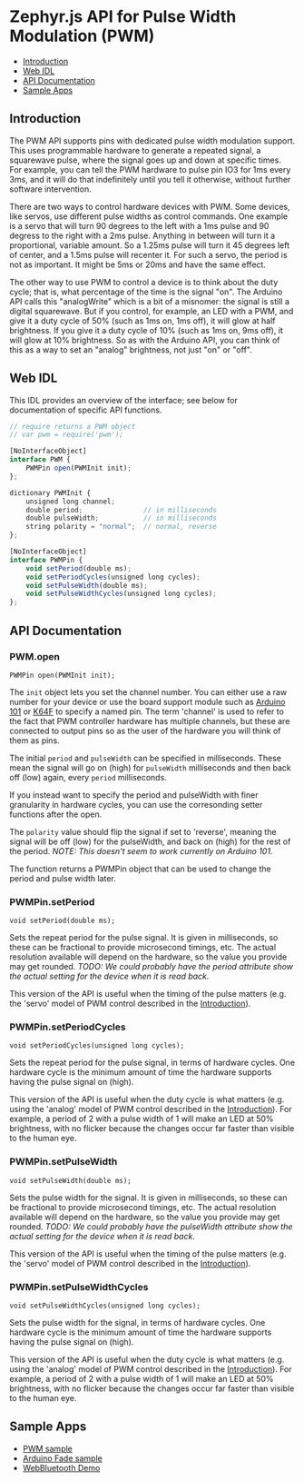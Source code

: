 Zephyr.js API for Pulse Width Modulation (PWM)
==============================================

* [Introduction](#introduction)
* [Web IDL](#web-idl)
* [API Documentation](#api-documentation)
* [Sample Apps](#sample-apps)

Introduction
------------
The PWM API supports pins with dedicated pulse width modulation support. This
uses programmable hardware to generate a repeated signal, a squarewave pulse,
where the signal goes up and down at specific times. For example, you can tell
the PWM hardware to pulse pin IO3 for 1ms every 3ms, and it will do that
indefinitely until you tell it otherwise, without further software intervention.

There are two ways to control hardware devices with PWM. Some devices, like
servos, use different pulse widths as control commands. One example is a servo
that will turn 90 degrees to the left with a 1ms pulse and 90 degress to the
right with a 2ms pulse. Anything in between will turn it a proportional,
variable amount. So a 1.25ms pulse will turn it 45 degrees left of center, and a
1.5ms pulse will recenter it. For such a servo, the period is not as important.
It might be 5ms or 20ms and have the same effect.

The other way to use PWM to control a device is to think about the duty cycle;
that is, what percentage of the time is the signal "on". The Arduino API calls
this "analogWrite" which is a bit of a misnomer: the signal is still a digital
squarewave. But if you control, for example, an LED with a PWM, and give it a
duty cycle of 50% (such as 1ms on, 1ms off), it will glow at half brightness.
If you give it a duty cycle of 10% (such as 1ms on, 9ms off), it will glow at
10% brightness. So as with the Arduino API, you can think of this as a way to
set an "analog" brightness, not just "on" or "off".

Web IDL
-------
This IDL provides an overview of the interface; see below for documentation of
specific API functions.

```javascript
// require returns a PWM object
// var pwm = require('pwm');

[NoInterfaceObject]
interface PWM {
    PWMPin open(PWMInit init);
};

dictionary PWMInit {
    unsigned long channel;
    double period;               // in milliseconds
    double pulseWidth;           // in milliseconds
    string polarity = "normal";  // normal, reverse
};

[NoInterfaceObject]
interface PWMPin {
    void setPeriod(double ms);
    void setPeriodCycles(unsigned long cycles);
    void setPulseWidth(double ms);
    void setPulseWidthCycles(unsigned long cycles);
};
```

API Documentation
-----------------
### PWM.open

`PWMPin open(PWMInit init);`

The `init` object lets you set the channel number. You can either use a raw
number for your device or use the board support module such as
[Arduino 101](./a101_pins.md) or [K64F](./k64f_pins.md) to specify a named pin.
The term 'channel' is used to refer to the fact that PWM controller hardware has
multiple channels, but these are connected to output pins so as the user of the
hardware you will think of them as pins.

The initial `period` and `pulseWidth` can be specified in milliseconds. These
mean the signal will go on (high) for `pulseWidth` milliseconds and then back
off (low) again, every `period` milliseconds.

If you instead want to specify the period and pulseWidth with finer granularity
in hardware cycles, you can use the corresonding setter functions after the
open.

The `polarity` value should flip the signal if set to 'reverse', meaning the
signal will be off (low) for the pulseWidth, and back on (high) for the rest of
the period. *NOTE: This doesn't seem to work currently on Arduino 101.*

The function returns a PWMPin object that can be used to change the period and
pulse width later.

### PWMPin.setPeriod

`void setPeriod(double ms);`

Sets the repeat period for the pulse signal. It is given in milliseconds, so
these can be fractional to provide microsecond timings, etc. The actual
resolution available will depend on the hardware, so the value you provide may
get rounded.
*TODO: We could probably have the period attribute show the actual setting for
the device when it is read back.*

This version of the API is useful when the timing of the pulse matters (e.g.
the 'servo' model of PWM control described in the
[Introduction](#introduction)).

### PWMPin.setPeriodCycles

`void setPeriodCycles(unsigned long cycles);`

Sets the repeat period for the pulse signal, in terms of hardware cycles. One
hardware cycle is the minimum amount of time the hardware supports having the
pulse signal on (high).

This version of the API is useful when the duty cycle is what matters (e.g.
using the 'analog' model of PWM control described in the
[Introduction](#introduction)). For example, a period of 2 with a pulse width of
1 will make an LED at 50% brightness, with no flicker because the changes occur
far faster than visible to the human eye.

### PWMPin.setPulseWidth

`void setPulseWidth(double ms);`

Sets the pulse width for the signal. It is given in milliseconds, so these can
be fractional to provide microsecond timings, etc. The actual resolution
available will depend on the hardware, so the value you provide may get rounded.
*TODO: We could probably have the pulseWidth attribute show the actual
setting for the device when it is read back.*

This version of the API is useful when the timing of the pulse matters (e.g.
the 'servo' model of PWM control described in the
[Introduction](#introduction)).

### PWMPin.setPulseWidthCycles

`void setPulseWidthCycles(unsigned long cycles);`

Sets the pulse width for the signal, in terms of hardware cycles. One hardware
cycle is the minimum amount of time the hardware supports having the pulse
signal on (high).

This version of the API is useful when the duty cycle is what matters (e.g.
using the 'analog' model of PWM control described in the
[Introduction](#introduction)). For example, a period of 2 with a pulse width of
1 will make an LED at 50% brightness, with no flicker because the changes occur
far faster than visible to the human eye.

Sample Apps
-----------
* [PWM sample](../samples/PWM.js)
* [Arduino Fade sample](../samples/arduino/basics/Fade.js)
* [WebBluetooth Demo](../samples/WebBluetoothDemo.js)
